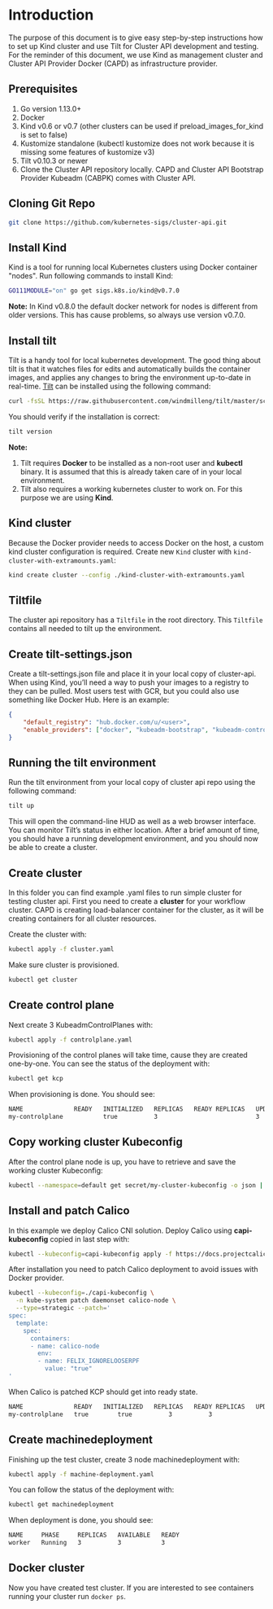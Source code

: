 # Introduction

The purpose of this document is to give easy step-by-step instructions how to set up Kind cluster and use Tilt for Cluster API development and testing. For the reminder of this document, we use Kind as management cluster and Cluster API Provider Docker (CAPD) as infrastructure provider.

## Prerequisites

1. Go version 1.13.0+
2. Docker
3. Kind v0.6 or v0.7 (other clusters can be used if preload_images_for_kind is set to false)
4. Kustomize standalone (kubectl kustomize does not work because it is missing some features of kustomize v3)
5. Tilt v0.10.3 or newer
6. Clone the Cluster API repository locally. CAPD and Cluster API Bootstrap Provider Kubeadm (CABPK) comes with Cluster API.

## Cloning Git Repo

```bash
git clone https://github.com/kubernetes-sigs/cluster-api.git
```

## Install Kind

Kind is a tool for running local Kubernetes clusters using Docker container "nodes". Run following commands to install Kind:

```bash
GO111MODULE="on" go get sigs.k8s.io/kind@v0.7.0
```

**Note:** In Kind v0.8.0 the default docker network for nodes is different from older versions. This has cause problems, so always use version v0.7.0.

## Install tilt

Tilt is a handy tool for local kubernetes development. The good thing about tilt is that it watches files for edits and automatically builds the container images, and applies any changes to bring the environment up-to-date in real-time. [Tilt](https://docs.tilt.dev/install.html) can be installed using the following command:

```bash
curl -fsSL https://raw.githubusercontent.com/windmilleng/tilt/master/scripts/install.sh | bash
```

You should verify if the installation is correct:

```bash
tilt version
```

**Note:**

1. Tilt requires **Docker** to be installed as a non-root user and **kubectl** binary. It is assumed that this is already taken care of in your local environment.
2. Tilt also requires a working kubernetes cluster to work on. For this purpose we are using **Kind**.

## Kind cluster

Because the Docker provider needs to access Docker on the host, a custom kind cluster configuration is required. Create new `Kind` cluster with `kind-cluster-with-extramounts.yaml`:

```bash
kind create cluster --config ./kind-cluster-with-extramounts.yaml
```

## Tiltfile

The cluster api repository has a `Tiltfile` in the root directory. This `Tiltfile` contains all needed to tilt up the environment.

## Create tilt-settings.json

Create a tilt-settings.json file and place it in your local copy of cluster-api. When using Kind, you’ll need a way to push your images to a registry to they can be pulled. Most users test with GCR, but you could also use something like Docker Hub. Here is an example:

```json
{
    "default_registry": "hub.docker.com/u/<user>",
    "enable_providers": ["docker", "kubeadm-bootstrap", "kubeadm-control-plane"]
}
```

## Running the tilt environment

Run the tilt environment from your local copy of cluster api repo using the following command:

```bash
tilt up
```

This will open the command-line HUD as well as a web browser interface. You can monitor Tilt’s status in either location. After a brief amount of time, you should have a running development environment, and you should now be able to create a cluster.

## Create cluster

In this folder you can find example .yaml files to run simple cluster for testing cluster api. First you need to create a **cluster** for your workflow cluster. CAPD is creating load-balancer container for the cluster, as it will be creating containers for all cluster resources.

Create the cluster with:

```bash
kubectl apply -f cluster.yaml
```

Make sure cluster is provisioned.

```bash
kubectl get cluster
```

## Create control plane

Next create 3 KubeadmControlPlanes with:

```bash
kubectl apply -f controlplane.yaml
```

Provisioning of the control planes will take time, cause they are created one-by-one. You can see the status of the deployment with:

```bash
kubectl get kcp
```

When provisioning is done. You should see:

```bash
NAME              READY   INITIALIZED   REPLICAS   READY REPLICAS   UPDATED REPLICAS   UNAVAILABLE REPLICAS
my-controlplane           true          3                           3                  3
```

## Copy working cluster Kubeconfig

After the control plane node is up, you have to retrieve and save the working cluster Kubeconfig:

```bash
kubectl --namespace=default get secret/my-cluster-kubeconfig -o json | jq -r .data.value | base64 --decode > ./capi-kubeconfig
```

## Install and patch Calico

In this example we deploy Calico CNI solution. Deploy Calico using **capi-kubeconfig** copied in last step with:

```bash
kubectl --kubeconfig=capi-kubeconfig apply -f https://docs.projectcalico.org/v3.12/manifests/calico.yaml
```

After installation you need to patch Calico deployment to avoid issues with Docker provider.

```bash
kubectl --kubeconfig=./capi-kubeconfig \
  -n kube-system patch daemonset calico-node \
  --type=strategic --patch='
spec:
  template:
    spec:
      containers:
      - name: calico-node
        env:
        - name: FELIX_IGNORELOOSERPF
          value: "true"
'
```

When Calico is patched KCP should get into ready state.

```bash
NAME              READY   INITIALIZED   REPLICAS   READY REPLICAS   UPDATED REPLICAS   UNAVAILABLE REPLICAS
my-controlplane   true        true          3          3                3
```

## Create machinedeployment

Finishing up the test cluster, create 3 node machinedeployment with:

```bash
kubectl apply -f machine-deployment.yaml
```

You can follow the status of the deployment with:

```bash
kubectl get machinedeployment
```

When deployment is done, you should see:

```bash
NAME     PHASE     REPLICAS   AVAILABLE   READY
worker   Running   3          3           3
```

## Docker cluster

Now you have created test cluster. If you are interested to see containers running your cluster run `docker ps`.
